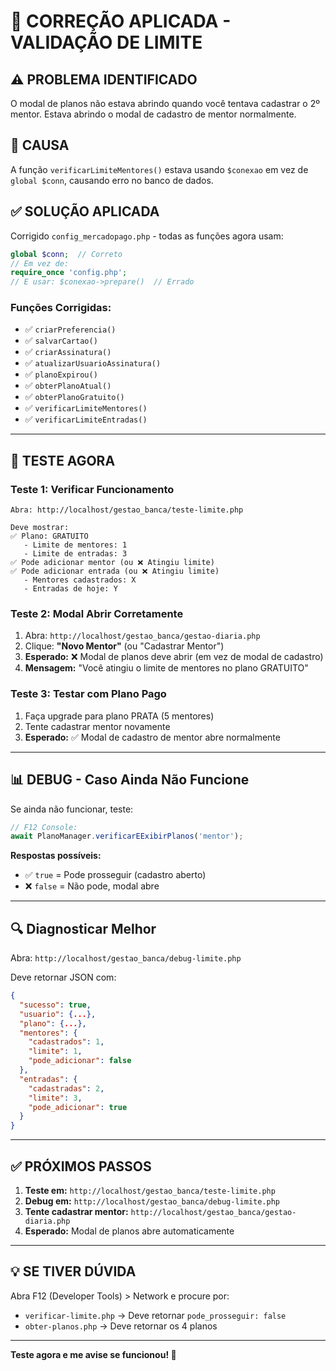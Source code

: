 # 🔧 CORREÇÃO APLICADA - VALIDAÇÃO DE LIMITE

## ⚠️ PROBLEMA IDENTIFICADO

O modal de planos não estava abrindo quando você tentava cadastrar o 2º mentor. Estava abrindo o modal de cadastro de mentor normalmente.

## 🎯 CAUSA

A função `verificarLimiteMentores()` estava usando `$conexao` em vez de `global $conn`, causando erro no banco de dados.

## ✅ SOLUÇÃO APLICADA

Corrigido `config_mercadopago.php` - todas as funções agora usam:
```php
global $conn;  // Correto
// Em vez de:
require_once 'config.php';
// E usar: $conexao->prepare()  // Errado
```

### Funções Corrigidas:
- ✅ `criarPreferencia()`
- ✅ `salvarCartao()`
- ✅ `criarAssinatura()`
- ✅ `atualizarUsuarioAssinatura()`
- ✅ `planoExpirou()`
- ✅ `obterPlanoAtual()`
- ✅ `obterPlanoGratuito()`
- ✅ `verificarLimiteMentores()`
- ✅ `verificarLimiteEntradas()`

---

## 🧪 TESTE AGORA

### Teste 1: Verificar Funcionamento

```
Abra: http://localhost/gestao_banca/teste-limite.php

Deve mostrar:
✅ Plano: GRATUITO
   - Limite de mentores: 1
   - Limite de entradas: 3
✅ Pode adicionar mentor (ou ❌ Atingiu limite)
✅ Pode adicionar entrada (ou ❌ Atingiu limite)
   - Mentores cadastrados: X
   - Entradas de hoje: Y
```

### Teste 2: Modal Abrir Corretamente

1. Abra: `http://localhost/gestao_banca/gestao-diaria.php`
2. Clique: **"Novo Mentor"** (ou "Cadastrar Mentor")
3. **Esperado:** ❌ Modal de planos deve abrir (em vez de modal de cadastro)
4. **Mensagem:** "Você atingiu o limite de mentores no plano GRATUITO"

### Teste 3: Testar com Plano Pago

1. Faça upgrade para plano PRATA (5 mentores)
2. Tente cadastrar mentor novamente
3. **Esperado:** ✅ Modal de cadastro de mentor abre normalmente

---

## 📊 DEBUG - Caso Ainda Não Funcione

Se ainda não funcionar, teste:

```javascript
// F12 Console:
await PlanoManager.verificarEExibirPlanos('mentor');
```

**Respostas possíveis:**
- ✅ `true` = Pode prosseguir (cadastro aberto)
- ❌ `false` = Não pode, modal abre

---

## 🔍 Diagnosticar Melhor

Abra: `http://localhost/gestao_banca/debug-limite.php`

Deve retornar JSON com:
```json
{
  "sucesso": true,
  "usuario": {...},
  "plano": {...},
  "mentores": {
    "cadastrados": 1,
    "limite": 1,
    "pode_adicionar": false
  },
  "entradas": {
    "cadastradas": 2,
    "limite": 3,
    "pode_adicionar": true
  }
}
```

---

## ✅ PRÓXIMOS PASSOS

1. **Teste em:** `http://localhost/gestao_banca/teste-limite.php`
2. **Debug em:** `http://localhost/gestao_banca/debug-limite.php`
3. **Tente cadastrar mentor:**  `http://localhost/gestao_banca/gestao-diaria.php`
4. **Esperado:** Modal de planos abre automaticamente

---

## 💡 SE TIVER DÚVIDA

Abra F12 (Developer Tools) > Network e procure por:
- `verificar-limite.php` → Deve retornar `pode_prosseguir: false`
- `obter-planos.php` → Deve retornar os 4 planos

---

**Teste agora e me avise se funcionou! 🚀**

